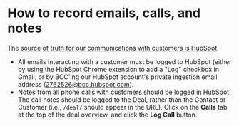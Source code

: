 # How to record emails, calls, and notes

The [source of truth for our communications with customers is HubSpot](../communication.md). 

- All emails interacting with a customer must be logged to HubSpot (either by using the HubSpot Chrome extension to add a "Log" checkbox in Gmail, or by BCC'ing our HubSpot account's private ingestion email address (2762526@bcc.hubspot.com).
- Notes from all phone calls with customers should be logged in HubSpot. The call notes should be logged to the Deal, rather than the Contact or Customer (i.e., `/deal/` should appear in the URL). Click on the **Calls** tab at the top of the deal overview, and click the **Log Call** button.
